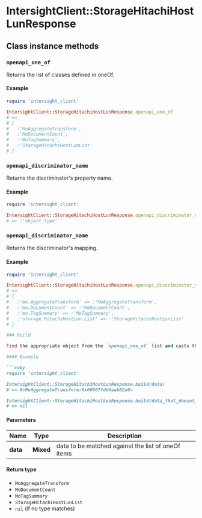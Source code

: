 # IntersightClient::StorageHitachiHostLunResponse

## Class instance methods

### `openapi_one_of`

Returns the list of classes defined in oneOf.

#### Example

```ruby
require 'intersight_client'

IntersightClient::StorageHitachiHostLunResponse.openapi_one_of
# =>
# [
#   :'MoAggregateTransform',
#   :'MoDocumentCount',
#   :'MoTagSummary',
#   :'StorageHitachiHostLunList'
# ]
```

### `openapi_discriminator_name`

Returns the discriminator's property name.

#### Example

```ruby
require 'intersight_client'

IntersightClient::StorageHitachiHostLunResponse.openapi_discriminator_name
# => :'object_type'
```

### `openapi_discriminator_name`

Returns the discriminator's mapping.

#### Example

```ruby
require 'intersight_client'

IntersightClient::StorageHitachiHostLunResponse.openapi_discriminator_mapping
# =>
# {
#   :'mo.AggregateTransform' => :'MoAggregateTransform',
#   :'mo.DocumentCount' => :'MoDocumentCount',
#   :'mo.TagSummary' => :'MoTagSummary',
#   :'storage.HitachiHostLun.List' => :'StorageHitachiHostLunList'
# }

### build

Find the appropriate object from the `openapi_one_of` list and casts the data into it.

#### Example

```ruby
require 'intersight_client'

IntersightClient::StorageHitachiHostLunResponse.build(data)
# => #<MoAggregateTransform:0x00007fdd4aab02a0>

IntersightClient::StorageHitachiHostLunResponse.build(data_that_doesnt_match)
# => nil
```

#### Parameters

| Name | Type | Description |
| ---- | ---- | ----------- |
| **data** | **Mixed** | data to be matched against the list of oneOf items |

#### Return type

- `MoAggregateTransform`
- `MoDocumentCount`
- `MoTagSummary`
- `StorageHitachiHostLunList`
- `nil` (if no type matches)

